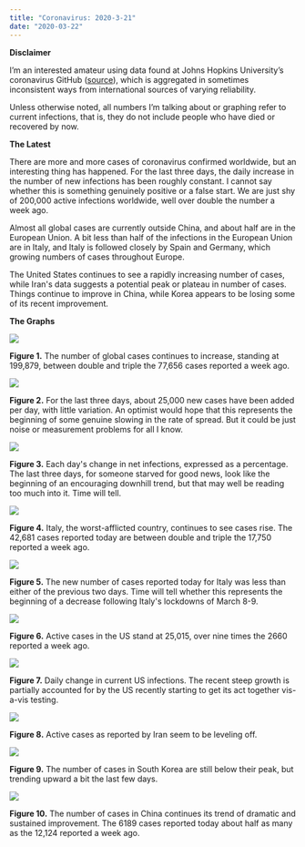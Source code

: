 ```yaml
---
title: "Coronavirus: 2020-3-21"
date: "2020-03-22"
---
```


**Disclaimer**

I’m an interested amateur using data found at Johns Hopkins University’s coronavirus GitHub ([source](https://github.com/CSSEGISandData/COVID-19/tree/master/csse_covid_19_data/csse_covid_19_daily_reports)), which is aggregated in sometimes inconsistent ways from international sources of varying reliability.

Unless otherwise noted, all numbers I’m talking about or graphing refer to current infections, that is, they do not include people who have died or recovered by now.

**The Latest**

There are more and more cases of coronavirus confirmed worldwide, but an interesting thing has happened. For the last three days, the daily increase in the number of new infections has been roughly constant. I cannot say whether this is something genuinely positive or a false start. We are just shy of 200,000 active infections worldwide, well over double the number a week ago.

Almost all global cases are currently outside China, and about half are in the European Union. A bit less than half of the infections in the European Union are in Italy, and Italy is followed closely by Spain and Germany, which growing numbers of cases throughout Europe.

The United States continues to see a rapidly increasing number of cases, while Iran's data suggests a potential peak or plateau in number of cases. Things continue to improve in China, while Korea appears to be losing some of its recent improvement.

**The Graphs**

![](../../i/8r.png)

**Figure 1.** The number of global cases continues to increase, standing at 199,879, between double and triple the 77,656 cases reported a week ago.

![](../../i/8s.png)

**Figure 2.** For the last three days, about 25,000 new cases have been added per day, with little variation. An optimist would hope that this represents the beginning of some genuine slowing in the rate of spread. But it could be just noise or measurement problems for all I know.

![](../../i/8t.png)

**Figure 3.** Each day's change in net infections, expressed as a percentage. The last three days, for someone starved for good news, look like the beginning of an encouraging downhill trend, but that may well be reading too much into it. Time will tell.

![](../../i/8u.png)

**Figure 4.** Italy, the worst-afflicted country, continues to see cases rise. The 42,681 cases reported today are between double and triple the 17,750 reported a week ago.

![](../../i/8v.png)

**Figure 5.** The new number of cases reported today for Italy was less than either of the previous two days. Time will tell whether this represents the beginning of a decrease following Italy's lockdowns of March 8-9.

![](../../i/8w.png)

**Figure 6.** Active cases in the US stand at 25,015, over nine times the 2660 reported a week ago.

![](../../i/8x.png)

**Figure 7.** Daily change in current US infections. The recent steep growth is partially accounted for by the US recently starting to get its act together vis-a-vis testing.

![](../../i/8y.png)

**Figure 8.** Active cases as reported by Iran seem to be leveling off.

![](../../i/8z.png)

**Figure 9.** The number of cases in South Korea are still below their peak, but trending upward a bit the last few days.

![](../../i/9a.png)

**Figure 10.** The number of cases in China continues its trend of dramatic and sustained improvement. The 6189 cases reported today about half as many as the 12,124 reported a week ago.
